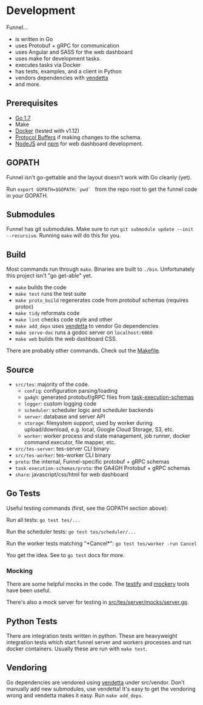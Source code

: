 # Development

Funnel...
- is written in Go
- uses Protobuf + gRPC for communication
- uses Angular and SASS for the web dashboard
- uses make for development tasks
- executes tasks via Docker
- has tests, examples, and a client in Python
- vendors dependencies with [vendetta](github.com/dpw/vendetta)
- and more.

## Prerequisites

- [Go 1.7](https://golang.org/)
- Make
- [Docker](https://docker.io/) (tested with v1.12)
- [Protocol Buffers](https://github.com/google/protobuf) if making changes to the schema.
- [NodeJS](https://nodejs.org) and [npm](https://www.npmjs.com/) for web dashboard development.

## GOPATH

Funnel isn't go-gettable and the layout doesn't work with Go cleanly (yet).

Run ``export GOPATH=$GOPATH:`pwd` `` from the repo root to get the funnel code in your GOPATH.

## Submodules

Funnel has git submodules. Make sure to run `git submodule update --init --recursive`. Running `make` will do this for you.

## Build

Most commands run through `make`. Binaries are built to `./bin`.
Unfortunately this project isn't "go get-able" yet.

- `make` builds the code
- `make test` runs the test suite
- `make proto_build` regenerates code from protobuf schemas (requires protoc)
- `make tidy` reformats code
- `make lint` checks code style and other 
- `make add_deps` uses [vendetta](github.com/dpw/vendetta) to vendor Go dependencies
- `make serve-doc` runs a godoc server on `localhost:6060`
- `make web` builds the web dashboard CSS.

There are probably other commands. Check out the [Makefile](../Makefile).

## Source

- `src/tes`: majority of the code.
  - `config`: configuration parsing/loading
  - `ga4gh`: generated protobuf/gRPC files from [task-execution-schemas](../task-execution-schemas/proto/)
  - `logger`: custom logging code
  - `scheduler`: scheduler logic and scheduler backends
  - `server`: database and server API
  - `storage`: filesystem support, used by worker during upload/download, e.g. local, Google Cloud Storage, S3, etc.
  - `worker`: worker process and state management, job runner, docker command executor, file mapper, etc.
- `src/tes-server`: tes-server CLI binary
- `src/tes-worker`: tes-worker CLI binary
- `proto`: the internal, Funnel-specific protobuf + gRPC schemas
- `task-execution-schemas/proto`: the GA4GH Protobuf + gRPC schemas
- `share`: javascript/css/html for web dashboard

## Go Tests

Useful testing commands (first, see the GOPATH section above):

Run all tests: `go test tes/...`

Run the scheduler tests: `go test tes/scheduler/...`

Run the worker tests matching "\*Cancel\*": `go test tes/worker -run Cancel`

You get the idea. See to `go test` docs for more.

### Mocking

There are some helpful mocks in the code. The [testify](https://github.com/stretchr/testify) and [mockery](https://github.com/vektra/mockery) tools have been useful.

There's also a mock server for testing in [src/tes/server/mocks/server.go](./src/tes/server/mocks/server.go).

## Python Tests

There are integration tests written in python. These are heavyweight integration tests which start funnel server and workers processes and run docker containers. Usually these are run with `make test`.

## Vendoring

Go dependencies are vendored using [vendetta](github.com/dpw/vendetta) under src/vendor. Don't manually add new submodules, use vendetta! It's easy to get the vendoring wrong and vendetta makes it easy. Run `make add_deps`.
